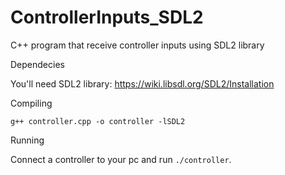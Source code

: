 # ControllerInputs_SDL2
C++ program that receive controller inputs using SDL2 library


Dependecies

You'll need SDL2 library: https://wiki.libsdl.org/SDL2/Installation

Compiling

```g++ controller.cpp -o controller -lSDL2```

Running

Connect a controller to your pc and run ```./controller```.
